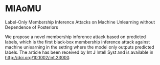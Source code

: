 # MIAoMU
Label-Only Membership Inference Attacks on Machine Unlearning without Dependence of Posteriors

We propose a novel membership inference attack based on predicted labels, which is the first black‐box membership inference attack against machine unlearning in the setting where the model only outputs predicted labels. The article has been received by Int J Intell Syst and is available in http://doi.org/10.1002/int.23000.
